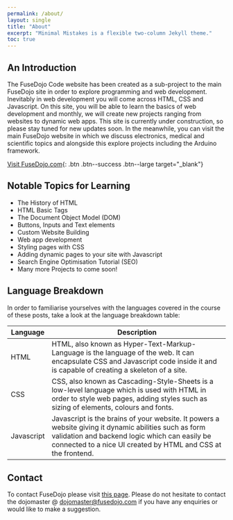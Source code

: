 ```yaml
---
permalink: /about/
layout: single
title: "About"
excerpt: "Minimal Mistakes is a flexible two-column Jekyll theme."
toc: true
---
```



## An Introduction


The FuseDojo Code website has been created as a sub-project to the main FuseDojo site in order to explore programming and web development. Inevitably in web development you will come across HTML, CSS and Javascript. On this site, you will be able to learn the basics of web development and monthly, we will create new projects ranging from websites to dynamic web apps. This site is currently under construction, so please stay tuned for new updates soon. In the meanwhile, you can visit the main FuseDojo website in which we discuss electronics, medical and scientific topics and alongside this explore projects including the Arduino framework. 



[Visit FuseDojo.com](https://fusedojo.com){: .btn .btn--success .btn--large target="_blank"}

## Notable Topics for Learning  

- The History of HTML
- HTML Basic Tags
- The Document Object Model (DOM)
- Buttons, Inputs and Text elements
- Custom Website Building
- Web app development
- Styling pages with CSS
- Adding dynamic pages to your site with Javascript 
- Search Engine Optimisation Tutorial (SEO)
- Many more Projects to come soon!

## Language Breakdown

In order to familiarise yourselves with the languages covered in the course of these posts, take a look at the language breakdown table:

| Language                                        | Description                                           |
| ------------------------------------------- | ----------------------------------------------------- |
| HTML                                        | HTML, also known as Hyper-Text-Markup-Language is the language of the web. It can encapsulate CSS and Javascript code inside it and is capable of creating a skeleton of a site.                  |
| CSS | CSS, also known as Cascading-Style-Sheets is a low-level language which is used with HTML in order to style web pages, adding styles such as sizing of elements, colours and fonts. |
| Javascript  | Javascript is the brains of your website. It powers a website giving it dynamic abilities such as form validation and backend logic which can easily be connected to a nice UI created by HTML and CSS at the frontend.|


## Contact

To contact FuseDojo please visit [this page](https://fusedojo.com/contact). Please do not hesitate to contact the dojomaster @ dojomaster@fusedojo.com if you have any enquiries or would like to make a suggestion.

